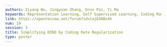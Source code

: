 ```yaml
---
authors: Ziyang Wu, Jingyuan Zhang, Druv Pai, Yi Ma
keywords: Representation Learning, Self Supervised Learning, Coding Rate
link: https://openreview.net/forum?id=CajE48Bs4h
num: 19
session: 3
title: Simplifying DINO by Coding Rate Regularization
type: poster
---
```

